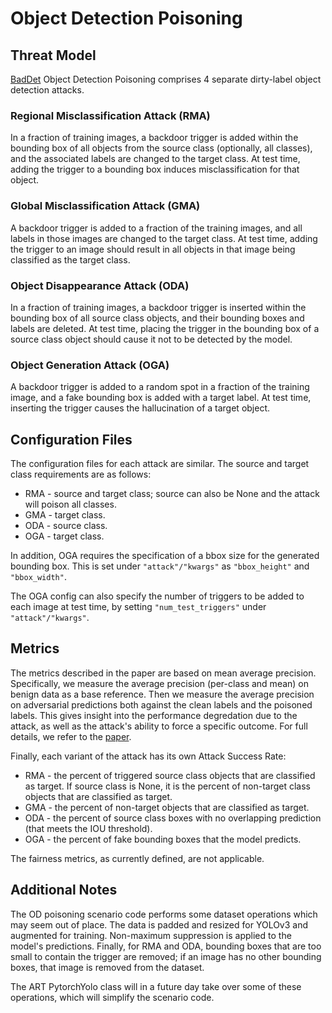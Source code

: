 # Object Detection Poisoning

## Threat Model
[BadDet](https://arxiv.org/pdf/2205.14497.pdf) Object Detection Poisoning comprises 4 separate dirty-label object detection attacks.  

### Regional Misclassification Attack (RMA)

In a fraction of training images, a backdoor trigger is added within the bounding box of all objects from the source class (optionally, all classes), and the associated labels are changed to the target class.  At test time, adding the trigger to a bounding box induces misclassification for that object.

### Global Misclassification Attack (GMA)

A backdoor trigger is added to a fraction of the training images, and all labels in those images are changed to the target class.  At test time, adding the trigger to an image should result in all objects in that image being classified as the target class.

### Object Disappearance Attack (ODA)

In a fraction of training images, a backdoor trigger is inserted within the bounding box of all source class objects, and their bounding boxes and labels are deleted.  At test time, placing the trigger in the bounding box of a source class object should cause it not to be detected by the model.

### Object Generation Attack (OGA)

A backdoor trigger is added to a random spot in a fraction of the training image, and a fake bounding box is added with a target label.  At test time, inserting the trigger causes the hallucination of a target object.




## Configuration Files

The configuration files for each attack are similar.  The source and target class requirements are as follows:
- RMA - source and target class; source can also be None and the attack will poison all classes.
- GMA - target class.
- ODA - source class.
- OGA - target class.

In addition, OGA requires the specification of a bbox size for the generated bounding box.
This is set under ```"attack"/"kwargs"``` as ```"bbox_height"``` and ```"bbox_width"```.

The OGA config can also specify the number of triggers to be added to each image at test time, by setting ```"num_test_triggers"``` under ```"attack"/"kwargs"```.


## Metrics

The metrics described in the paper are based on mean average precision.  Specifically, we measure the average precision (per-class and mean) on benign data as a base reference.  Then we measure the average precision on adversarial predictions both against the clean labels and the poisoned labels.  This gives insight into the performance degredation due to the attack, as well as the attack's ability to force a specific outcome.  For full details, we refer to the [paper](https://arxiv.org/pdf/2205.14497.pdf).

Finally, each variant of the attack has its own Attack Success Rate:
- RMA - the percent of triggered source class objects that are classified as target.  If source class is None, it is the percent of non-target class objects that are classified as target.
- GMA - the percent of non-target objects that are classified as target.
- ODA - the percent of source class boxes with no overlapping prediction (that meets the IOU threshold).
- OGA - the percent of fake bounding boxes that the model predicts.

The fairness metrics, as currently defined, are not applicable.


## Additional Notes

The OD poisoning scenario code performs some dataset operations which may seem out of place.  The data is padded and resized for YOLOv3 and augmented for training.  Non-maximum suppression is applied to the model's predictions.  Finally, for RMA and ODA, bounding boxes that are too small to contain the trigger are removed; if an image has no other bounding boxes, that image is removed from the dataset.  

The ART PytorchYolo class will in a future day take over some of these operations, which will simplify the scenario code.